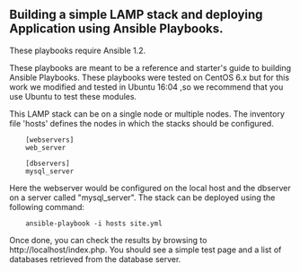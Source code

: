 Building a simple LAMP stack and deploying Application using Ansible Playbooks.
-------------------------------------------

These playbooks require Ansible 1.2.

These playbooks are meant to be a reference and starter's guide to building
Ansible Playbooks. These playbooks were tested on CentOS 6.x but for this work we modified and tested in Ubuntu 16:04 ,so we recommend
that you use Ubuntu  to test these modules.

This LAMP stack can be on a single node or multiple nodes. The inventory file
'hosts' defines the nodes in which the stacks should be configured.

        [webservers]
        web_server

        [dbservers]
        mysql_server

Here the webserver would be configured on the local host and the dbserver on a
server called "mysql_server". The stack can be deployed using the following
command:

        ansible-playbook -i hosts site.yml

Once done, you can check the results by browsing to http://localhost/index.php.
You should see a simple test page and a list of databases retrieved from the
database server.

